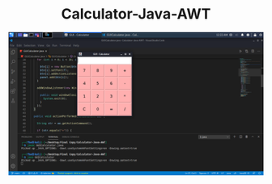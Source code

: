 
<h1 align="center">
 Calculator-Java-AWT
 </h1>

![Output of the project](https://github.com/IsratIJK/Calculator-Java-AWT/blob/main/Screenshot%20of%20GUICalculator%20in%20Kali%20Linux.png?raw=true)


